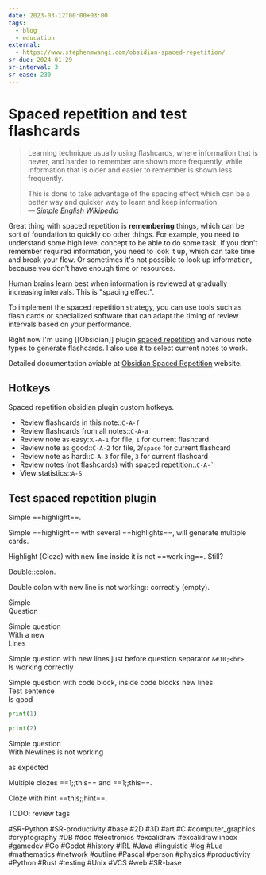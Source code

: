 ```yaml
---
date: 2023-03-12T00:00+03:00
tags:
  - blog
  - education
external:
  - https://www.stephenmwangi.com/obsidian-spaced-repetition/
sr-due: 2024-01-29
sr-interval: 3
sr-ease: 230
---
```


# Spaced repetition and test flashcards

> Learning technique usually using flashcards, where information that is newer,
> and harder to remember are shown more frequently, while information that is
> older and easier to remember is shown less frequently.
>
> This is done to take advantage of the spacing effect which can be a better way
> and quicker way to learn and keep information.\
> — <cite>[Simple English Wikipedia](https://simple.wikipedia.org/wiki/Spaced_repetition)</cite>

Great thing with spaced repetition is **remembering** things, which can be sort
of foundation to quickly do other things. For example, you need to understand
some high level concept to be able to do some task. If you don't remember
required information, you need to look it up, which can take time and break your
flow. Or sometimes it's not possible to look up information, because you don't
have enough time or resources.

Human brains learn best when information is reviewed at gradually increasing
intervals. This is "spacing effect".

To implement the spaced repetition strategy, you can use tools such as flash
cards or specialized software that can adapt the timing of review intervals
based on your performance.

Right now I'm using [[Obsidian]] plugin
[spaced repetition](https://www.stephenmwangi.com/obsidian-spaced-repetition/)
and various note types to generate flashcards. I also use it to select current
notes to work.

Detailed documentation aviable at [Obsidian Spaced
Repetition](https://www.stephenmwangi.com/obsidian-spaced-repetition/) website.

<!-- TODO: describe how I use it (reviewing notes) -->

## Hotkeys

Spaced repetition obsidian plugin custom hotkeys.

- Review flashcards in this note::`C-A-f` <!--SR:!2024-09-24,3,221-->
- Review flashcards from all notes::`C-A-a` <!--SR:!2024-09-30,9,240-->
- Review note as easy::`C-A-1` for file, `1` for current flashcard <!--SR:!2024-09-24,3,221-->
- Review note as good::`C-A-2` for file, `2`/`space` for current flashcard <!--SR:!2024-09-27,11,241-->
- Review note as hard::`C-A-3` for file, `3` for current flashcard <!--SR:!2024-09-29,13,261-->
- Review notes (not flashcards) with spaced repetition::``C-A-` `` <!--SR:!2024-09-22,1,222-->
- View statistics::`A-S` <!--SR:!2024-09-22,1,220-->

## Test spaced repetition plugin

Simple ==highlight==. <!--SR:!2024-10-10,24,279-->

Simple ==highlight== with several ==highlights==, will generate multiple cards.

Highlight (Cloze) with new line inside it is not ==work
ing==. Still?

Double::colon. <!--SR:!2024-10-27,36,281-->

Double colon with new line is not working:: <!--SR:!2024-10-08,17,259-->
correctly (empty).

Simple
&#10;<br>
Question <!--SR:!2024-10-14,28,280-->

Simple question
&#10;<br>
With a new
\
Lines <!--SR:!2024-10-13,22,260-->

Simple question with new lines just before
question separator `&#10;<br>`
&#10;<br>
Is working correctly <!--SR:!2024-09-25,9,261-->

Simple question with code block, inside code blocks new lines
&#10;<br>
Test sentence
\
Is good
```python
print(1)

print(2)
```
<!--SR:!2024-09-27,6,261-->

Simple question
&#10;<br>
With Newlines is not working <!--SR:!2024-09-27,6,261-->

as expected

Multiple clozes ==1;;this== and ==1;;this==.

Cloze with hint ==this;;hint==.

TODO: review tags

#SR-Python #SR-productivity #base #2D #3D #art #C #computer_graphics #cryptography #DB #doc #electronics #excalidraw #excalidraw inbox #gamedev #Go #Godot #history #IRL #Java #linguistic #log #Lua #mathematics #network #outline #Pascal #person #physics #productivity #Python #Rust #testing #Unix #VCS #web #SR-base
